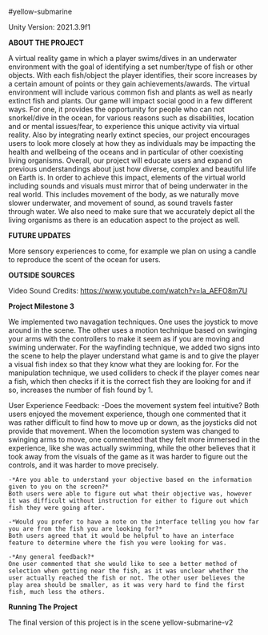 #yellow-submarine

Unity Version: 2021.3.9f1

**ABOUT THE PROJECT**  

A virtual reality game in which a player swims/dives in an underwater environment with the goal of identifying a set number/type of fish or other objects. With each fish/object the player identifies, their score increases by a certain amount of points or they gain achievements/awards. The virtual environment will include various common fish and plants as well as nearly extinct fish and plants.
Our game will impact social good in a few different ways. For one, it provides the opportunity for people who can not snorkel/dive in the ocean, for various reasons such as disabilities, location and or mental issues/fear, to experience this unique activity via virtual reality. Also by integrating nearly extinct species, our project encourages users to look more closely at how they as individuals may be impacting the health and wellbeing of the oceans and in particular of other coexisting living organisms. Overall, our project will educate users and expand on previous understandings about just how diverse, complex and beautiful life on Earth is. In order to achieve this impact, elements of the virtual world including sounds and visuals must mirror that of being underwater in the real world. This includes movement of the body, as we naturally move slower underwater, and movement of sound, as sound travels faster through water. We also need to make sure that we accurately depict all the living organisms as there is an education aspect to the project as well.

**FUTURE UPDATES**  

More sensory experiences to come, for example we plan on using a candle to reproduce the scent of the ocean for users. 

**OUTSIDE SOURCES**  

Video Sound Credits: https://www.youtube.com/watch?v=la_AEFO8m7U

**Project Milestone 3**

We implemented two navagation techniques. One uses the joystick to move around in the scene. The other uses a motion technique based on swinging your arms with the controllers to make it seem as if you are moving and swiming underwater. For the wayfinding technique, we added two signs into the scene to help the player understand what game is and to give the player a visual fish index so that they know what they are looking for. For the manipulation technique, we used colliders to check if the player comes near a fish, which then checks if it is the correct fish they are looking for and if so, increases the number of fish found by 1.

User Experience Feedback:
    -Does the movement system feel intuitive?
    Both users enjoyed the movement experience, though one commented that it was rather difficult to find how to move up or down, as the joysticks did not provide that movement. When the locomotion system was changed to swinging arms to move, one commented that they felt more immersed in the experience, like she was actually swimming, while the other believes that it took away from the visuals of the game as it was harder to figure out the controls, and it was harder to move precisely.
    
    -*Are you able to understand your objective based on the information given to you on the screen?*
    Both users were able to figure out what their objective was, however it was difficult without instruction for either to figure out which fish they were going after.

    -*Would you prefer to have a note on the interface telling you how far you are from the fish you are looking for?*
    Both users agreed that it would be helpful to have an interface feature to determine where the fish you were looking for was.

    -*Any general feedback?*
    One user commented that she would like to see a better method of selection when getting near the fish, as it was unclear whether the user actually reached the fish or not. The other user believes the play area should be smaller, as it was very hard to find the first fish, much less the others.

**Running The Project**

The final version of this project is in the scene yellow-submarine-v2
